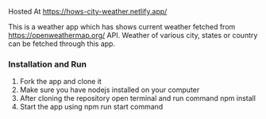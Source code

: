 Hosted At https://hows-city-weather.netlify.app/

This is a weather app which has shows current weather fetched from https://openweathermap.org/ API.
Weather of various city, states or country can be fetched through this app.

### Installation and Run
1. Fork the app and clone it
2. Make sure you have nodejs installed on your computer
3. After cloning the repository open terminal and run command npm install
4. Start the app using npm run start command
